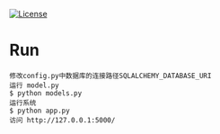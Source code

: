 [![License](https://img.shields.io/badge/License-Apache%202.0-blue.svg)](https://opensource.org/licenses/Apache-2.0)

# Run

```shell
修改config.py中数据库的连接路径SQLALCHEMY_DATABASE_URI
运行 model.py
$ python models.py
运行系统
$ python app.py
访问 http://127.0.0.1:5000/
```
